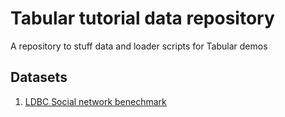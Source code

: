 # Tabular tutorial data repository

A repository to stuff data and loader scripts for Tabular demos

## Datasets

1. [LDBC Social network benechmark](https://github.com/ldbc/ldbc_snb_datagen_spark)

